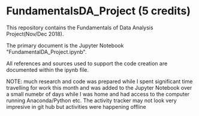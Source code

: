 # FundamentalsDA_Project (5 credits)

This repository contains the Fundamentals of Data Analysis Project(Nov/Dec 2018).

The primary document is the Jupyter Notebook "FundamentalDA_Project.ipynb".

All references and sources used to support the code creation are documented within the ipynb file.

NOTE: much research and code was prepared while I spent significant time travelling for work this month and was added to the Jupyter Notebook over a small numebr of days while I was home and had access to the computer running Anaconda/Python etc. The activity tracker may not look very impresive in git hub but activities were happening offline
